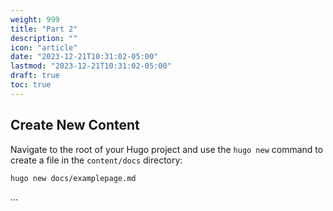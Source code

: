 ```yaml
---
weight: 999
title: "Part 2"
description: ""
icon: "article"
date: "2023-12-21T10:31:02-05:00"
lastmod: "2023-12-21T10:31:02-05:00"
draft: true
toc: true
---
```



## Create New Content

Navigate to the root of your Hugo project and use the `hugo new` command to create a file in the `content/docs` directory:

```shell
hugo new docs/examplepage.md
```
...
